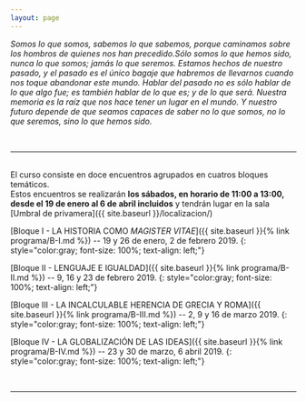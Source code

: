 ```yaml
---
layout: page
---
```


<i>Somos lo que somos, sabemos lo que sabemos, porque caminamos sobre los hombros de quienes nos han precedido.Sólo somos lo que hemos sido, nunca lo que somos; jamás lo que seremos. Estamos hechos de nuestro pasado, y el pasado es el único bagaje que habremos de llevarnos cuando nos toque abandonar este mundo. Hablar del pasado no es sólo hablar de lo que algo fue; es también hablar de lo que es; y de lo que será. Nuestra memoria es la raíz que nos hace tener un lugar en el mundo. Y nuestro futuro depende de que seamos capaces de saber no lo que somos, no lo que seremos, sino lo que hemos sido.</i>

<br>
<hr>
<br>
El curso consiste en doce encuentros agrupados en cuatros bloques temáticos.<br>
Estos encuentros se realizarán <b>los sábados, en horario de 11:00 a 13:00, desde el 19 de enero al 6 de abril incluidos</b> y tendrán lugar en la sala [Umbral de privamera]({{ site.baseurl }}/localizacion/)

<br>

[Bloque I - LA HISTORIA COMO <i>MAGISTER VITAE</i>]({{ site.baseurl }}{% link programa/B-I.md %})
-- 19 y 26 de enero, 2 de febrero 2019.
{: style="color:gray; font-size: 100%; text-align: left;"}

[Bloque II - LENGUAJE E IGUALDAD]({{ site.baseurl }}{% link programa/B-II.md %})
-- 9, 16 y 23 de febrero 2019.
{: style="color:gray; font-size: 100%; text-align: left;"}

[Bloque III - LA INCALCULABLE HERENCIA DE GRECIA Y ROMA]({{ site.baseurl }}{% link programa/B-III.md %})
-- 2, 9 y 16 de marzo 2019.
{: style="color:gray; font-size: 100%; text-align: left;"}

[Bloque IV - LA GLOBALIZACIÓN DE LAS IDEAS]({{ site.baseurl }}{% link programa/B-IV.md %})
-- 23 y 30 de marzo, 6 abril 2019.
{: style="color:gray; font-size: 100%; text-align: left;"}

<br>
<hr>
